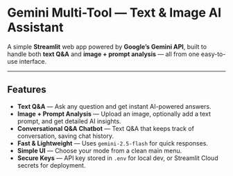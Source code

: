 # Gemini Multi-Tool — Text & Image AI Assistant

A simple **Streamlit** web app powered by **Google’s Gemini API**, built to handle both **text Q&A** and **image + prompt analysis** — all from one easy-to-use interface.

---

## Features

- **Text Q&A** — Ask any question and get instant AI-powered answers.
- **Image + Prompt Analysis** — Upload an image, optionally add a text prompt, and get detailed AI insights.
- **Conversational Q&A Chatbot** — Text Q&A that keeps track of conversation, saving chat history.
- **Fast & Lightweight** — Uses `gemini-2.5-flash` for quick responses.
- **Simple UI** — Choose your mode from a clean main menu.
- **Secure Keys** — API key stored in `.env` for local dev, or Streamlit Cloud secrets for deployment.
